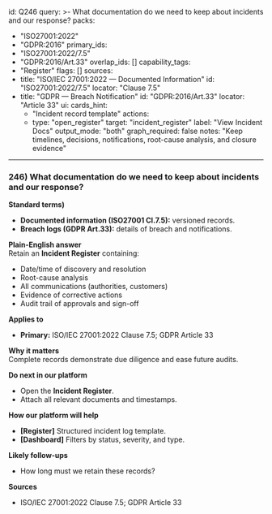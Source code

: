 id: Q246
query: >-
  What documentation do we need to keep about incidents and our response?
packs:
  - "ISO27001:2022"
  - "GDPR:2016"
primary_ids:
  - "ISO27001:2022/7.5"
  - "GDPR:2016/Art.33"
overlap_ids: []
capability_tags:
  - "Register"
flags: []
sources:
  - title: "ISO/IEC 27001:2022 — Documented Information"
    id: "ISO27001:2022/7.5"
    locator: "Clause 7.5"
  - title: "GDPR — Breach Notification"
    id: "GDPR:2016/Art.33"
    locator: "Article 33"
ui:
  cards_hint:
    - "Incident record template"
  actions:
    - type: "open_register"
      target: "incident_register"
      label: "View Incident Docs"
output_mode: "both"
graph_required: false
notes: "Keep timelines, decisions, notifications, root-cause analysis, and closure evidence"
---
### 246) What documentation do we need to keep about incidents and our response?

**Standard terms)**  
- **Documented information (ISO27001 Cl.7.5):** versioned records.  
- **Breach logs (GDPR Art.33):** details of breach and notifications.

**Plain-English answer**  
Retain an **Incident Register** containing:  
- Date/time of discovery and resolution  
- Root-cause analysis  
- All communications (authorities, customers)  
- Evidence of corrective actions  
- Audit trail of approvals and sign-off

**Applies to**  
- **Primary:** ISO/IEC 27001:2022 Clause 7.5; GDPR Article 33

**Why it matters**  
Complete records demonstrate due diligence and ease future audits.

**Do next in our platform**  
- Open the **Incident Register**.  
- Attach all relevant documents and timestamps.

**How our platform will help**  
- **[Register]** Structured incident log template.  
- **[Dashboard]** Filters by status, severity, and type.

**Likely follow-ups**  
- How long must we retain these records?

**Sources**  
- ISO/IEC 27001:2022 Clause 7.5; GDPR Article 33
